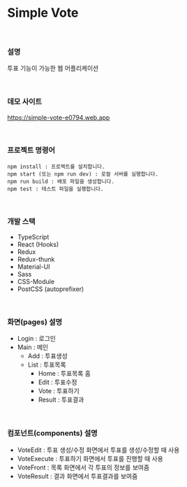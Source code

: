 # Simple Vote

<br />

### 설명
투표 기능이 가능한 웹 어플리케이션

<br />

### 데모 사이트
https://simple-vote-e0794.web.app

<br />

### 프로젝트 명령어
```
npm install : 프로젝트를 설치합니다.
npm start (또는 npm run dev) : 로컬 서버를 실행합니다.
npm run build : 배포 파일을 생성합니다.
npm test : 테스트 파일을 실행합니다.
``` 

<br />

### 개발 스택
- TypeScript
- React (Hooks)
- Redux
- Redux-thunk
- Material-UI
- Sass
- CSS-Module
- PostCSS (autoprefixer)

<br />

### 화면(pages) 설명
- Login : 로그인
- Main : 메인
  - Add : 투표생성
  - List : 투표목록
    - Home : 투표목록 홈
    - Edit : 투표수정
    - Vote : 투표하기
    - Result : 투표결과 
<br />

### 컴포넌트(components) 설명
- VoteEdit : 투표 생성/수정 화면에서 투표를 생성/수정할 때 사용
- VoteExecute : 투표하기 화면에서 투표를 진행할 때 사용 
- VoteFront : 목록 화면에서 각 투표의 정보를 보여줌
- VoteResult : 결과 화면에서 투표결과를 보여줌

<br />


